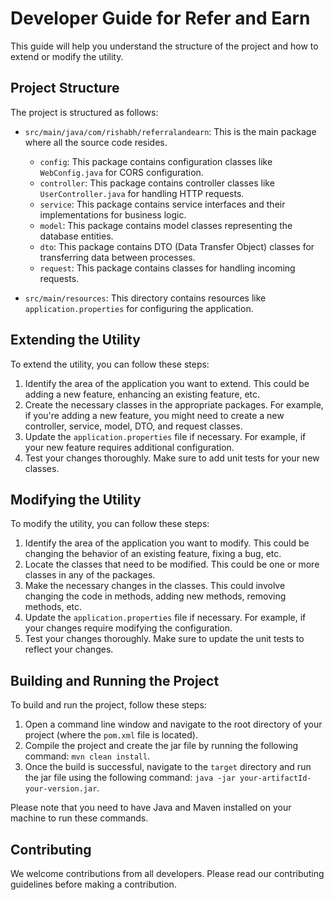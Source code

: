 # Developer Guide for Refer and Earn

This guide will help you understand the structure of the project and how to extend or modify the utility.

## Project Structure

The project is structured as follows:

- `src/main/java/com/rishabh/referralandearn`: This is the main package where all the source code resides.
  - `config`: This package contains configuration classes like `WebConfig.java` for CORS configuration.
  - `controller`: This package contains controller classes like `UserController.java` for handling HTTP requests.
  - `service`: This package contains service interfaces and their implementations for business logic.
  - `model`: This package contains model classes representing the database entities.
  - `dto`: This package contains DTO (Data Transfer Object) classes for transferring data between processes.
  - `request`: This package contains classes for handling incoming requests.

- `src/main/resources`: This directory contains resources like `application.properties` for configuring the application.

## Extending the Utility

To extend the utility, you can follow these steps:

1. Identify the area of the application you want to extend. This could be adding a new feature, enhancing an existing feature, etc.
2. Create the necessary classes in the appropriate packages. For example, if you're adding a new feature, you might need to create a new controller, service, model, DTO, and request classes.
3. Update the `application.properties` file if necessary. For example, if your new feature requires additional configuration.
4. Test your changes thoroughly. Make sure to add unit tests for your new classes.

## Modifying the Utility

To modify the utility, you can follow these steps:

1. Identify the area of the application you want to modify. This could be changing the behavior of an existing feature, fixing a bug, etc.
2. Locate the classes that need to be modified. This could be one or more classes in any of the packages.
3. Make the necessary changes in the classes. This could involve changing the code in methods, adding new methods, removing methods, etc.
4. Update the `application.properties` file if necessary. For example, if your changes require modifying the configuration.
5. Test your changes thoroughly. Make sure to update the unit tests to reflect your changes.

## Building and Running the Project

To build and run the project, follow these steps:

1. Open a command line window and navigate to the root directory of your project (where the `pom.xml` file is located).
2. Compile the project and create the jar file by running the following command: `mvn clean install`.
3. Once the build is successful, navigate to the `target` directory and run the jar file using the following command: `java -jar your-artifactId-your-version.jar`.

Please note that you need to have Java and Maven installed on your machine to run these commands.

## Contributing

We welcome contributions from all developers. Please read our contributing guidelines before making a contribution.
